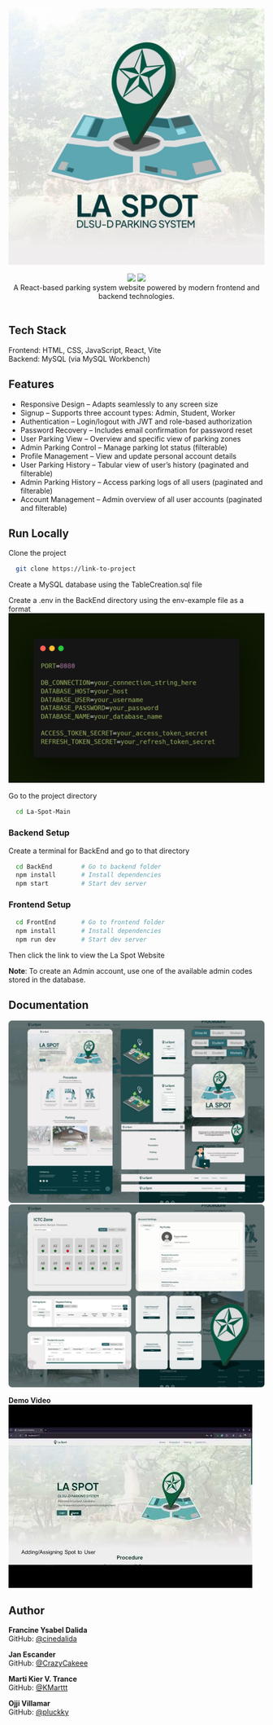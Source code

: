 ![Logo](README-Images/logo.jpg)

<p align="center">
  <img src="https://img.shields.io/github/last-commit/KMarttt/La-Spot-Main" />
  <img src="https://img.shields.io/github/languages/code-size/KMarttt/La-Spot-Main" /><br>
  A React-based parking system website powered by modern frontend and backend technologies.<br><br>
</p>

## Tech Stack

Frontend: HTML, CSS, JavaScript, React, Vite  
Backend: MySQL (via MySQL Workbench)

## Features

- Responsive Design – Adapts seamlessly to any screen size
- Signup – Supports three account types: Admin, Student, Worker
- Authentication – Login/logout with JWT and role-based authorization
- Password Recovery – Includes email confirmation for password reset
- User Parking View – Overview and specific view of parking zones
- Admin Parking Control – Manage parking lot status (filterable)
- Profile Management – View and update personal account details
- User Parking History – Tabular view of user’s history (paginated and filterable)
- Admin Parking History – Access parking logs of all users (paginated and filterable)
- Account Management – Admin overview of all user accounts (paginated and filterable)

## Run Locally

Clone the project

```bash
  git clone https://link-to-project
```

Create a MySQL database using the TableCreation.sql file

Create a .env in the BackEnd directory using the env-example file as a format  
![Carbon](README-Images/carbon.png)

Go to the project directory

```bash
  cd La-Spot-Main
```

### Backend Setup

Create a terminal for BackEnd and go to that directory

```bash
  cd BackEnd        # Go to backend folder
  npm install       # Install dependencies
  npm start         # Start dev server
```

### Frontend Setup

```bash
  cd FrontEnd       # Go to frontend folder
  npm install       # Install dependencies
  npm run dev       # Start dev server
```

Then click the link to view the La Spot Website

**Note**: To create an Admin account, use one of the available admin codes stored in the database.

## Documentation

![Documentation1](README-Images/doc1.jpg)
![Documentation2](README-Images/doc2.jpg)

**Demo Video**  
[![Demo](README-Images/video-picture.jpg)](https://www.youtube.com/watch?v=Kud7pHdQtlI)

## Author

**Francine Ysabel Dalida**  
GitHub: [@cinedalida](https://github.com/cinedalida)

**Jan Escander**  
GitHub: [@CrazyCakeee](https://github.com/CrazyCakeee)

**Marti Kier V. Trance**  
GitHub: [@KMarttt](https://github.com/KMarttt)

**Ojji Villamar**  
GitHub: [@pluckky](https://github.com/pluckky)
